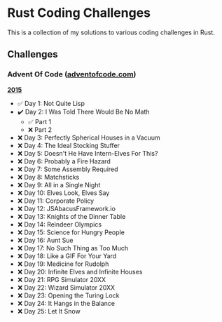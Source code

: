 # Rust Coding Challenges

This is a collection of my solutions to various coding challenges in Rust.

## Challenges

### Advent Of Code ([adventofcode.com](https://adventofcode.com))

**[2015](https://adventofcode.com/2015)**

- :white_check_mark: Day 1: Not Quite Lisp
- :heavy_check_mark: Day 2: I Was Told There Would Be No Math
    - :white_check_mark: Part 1
    - :x: Part 2
- :x: Day 3: Perfectly Spherical Houses in a Vacuum
- :x: Day 4: The Ideal Stocking Stuffer
- :x: Day 5: Doesn't He Have Intern-Elves For This?
- :x: Day 6: Probably a Fire Hazard
- :x: Day 7: Some Assembly Required
- :x: Day 8: Matchsticks
- :x: Day 9: All in a Single Night
- :x: Day 10: Elves Look, Elves Say
- :x: Day 11: Corporate Policy
- :x: Day 12: JSAbacusFramework.io
- :x: Day 13: Knights of the Dinner Table
- :x: Day 14: Reindeer Olympics
- :x: Day 15: Science for Hungry People
- :x: Day 16: Aunt Sue
- :x: Day 17: No Such Thing as Too Much
- :x: Day 18: Like a GIF For Your Yard
- :x: Day 19: Medicine for Rudolph
- :x: Day 20: Infinite Elves and Infinite Houses
- :x: Day 21: RPG Simulator 20XX
- :x: Day 22: Wizard Simulator 20XX
- :x: Day 23: Opening the Turing Lock
- :x: Day 24: It Hangs in the Balance
- :x: Day 25: Let It Snow